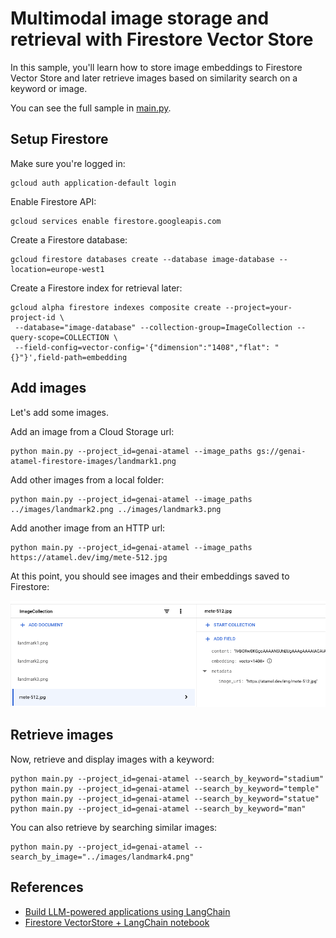 # Multimodal image storage and retrieval with Firestore Vector Store

In this sample, you'll learn how to store image embeddings to Firestore
Vector Store and later retrieve images based on similarity search on a keyword or image.

You can see the full sample in [main.py](main.py).

## Setup Firestore

Make sure you're logged in:

```shell
gcloud auth application-default login
```

Enable Firestore API:

```shell
gcloud services enable firestore.googleapis.com
```

Create a Firestore database:

```shell
gcloud firestore databases create --database image-database --location=europe-west1
```

Create a Firestore index for retrieval later:

```shell
gcloud alpha firestore indexes composite create --project=your-project-id \
 --database="image-database" --collection-group=ImageCollection --query-scope=COLLECTION \
 --field-config=vector-config='{"dimension":"1408","flat": "{}"}',field-path=embedding
```

## Add images

Let's add some images. 

Add an image from a Cloud Storage url:

```shell
python main.py --project_id=genai-atamel --image_paths gs://genai-atamel-firestore-images/landmark1.png
```

Add other images from a local folder:

```shell
python main.py --project_id=genai-atamel --image_paths ../images/landmark2.png ../images/landmark3.png
```

Add another image from an HTTP url:

```shell
python main.py --project_id=genai-atamel --image_paths https://atamel.dev/img/mete-512.jpg
```

At this point, you should see images and their embeddings saved to Firestore:

![Firestore with images](../images/firestore_with_images.png)

## Retrieve images

Now, retrieve and display images with a keyword:

```shell
python main.py --project_id=genai-atamel --search_by_keyword="stadium"
python main.py --project_id=genai-atamel --search_by_keyword="temple"
python main.py --project_id=genai-atamel --search_by_keyword="statue"
python main.py --project_id=genai-atamel --search_by_keyword="man"
```

You can also retrieve by searching similar images:

```shell
python main.py --project_id=genai-atamel --search_by_image="../images/landmark4.png"
```

## References

* [Build LLM-powered applications using LangChain](https://cloud.google.com/firestore/docs/langchain)
* [Firestore VectorStore + LangChain notebook](https://github.com/googleapis/langchain-google-firestore-python/blob/main/docs/vectorstores.ipynb)
